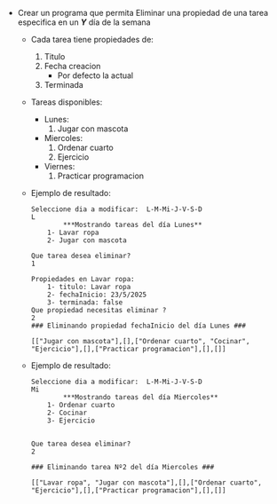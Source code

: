 - Crear un programa que permita Eliminar una propiedad de una tarea especifica en un **_Y_** día de la semana

    - Cada tarea tiene propiedades de:
        1. Titulo
        1. Fecha creacion
            - Por defecto la actual
        1. Terminada

    - Tareas disponibles:
        - Lunes:
            1. Jugar con mascota
        - Miercoles:
            1. Ordenar cuarto
            1. Ejercicio
        - Viernes:
            1. Practicar programacion
    - Ejemplo de resultado:
        ```
        Seleccione dia a modificar:  L-M-Mi-J-V-S-D
        L
                ***Mostrando tareas del día Lunes**
            1- Lavar ropa
            2- Jugar con mascota
        
        Que tarea desea eliminar?
        1

        Propiedades en Lavar ropa:
            1- titulo: Lavar ropa
            2- fechaInicio: 23/5/2025
            3- terminada: false
        Que propiedad necesitas eliminar ?
        2   
        ### Eliminando propiedad fechaInicio del día Lunes ###

        [["Jugar con mascota"],[],["Ordenar cuarto", "Cocinar", "Ejercicio"],[],["Practicar programacion"],[],[]]

        ``` 
    - Ejemplo de resultado:
        ```
        Seleccione dia a modificar:  L-M-Mi-J-V-S-D
        Mi
                ***Mostrando tareas del día Miercoles**
            1- Ordenar cuarto
            2- Cocinar
            3- Ejercicio

        
        Que tarea desea eliminar?
        2

        ### Eliminando tarea Nº2 del día Miercoles ###

        [["Lavar ropa", "Jugar con mascota"],[],["Ordenar cuarto", "Ejercicio"],[],["Practicar programacion"],[],[]]

        ``` 